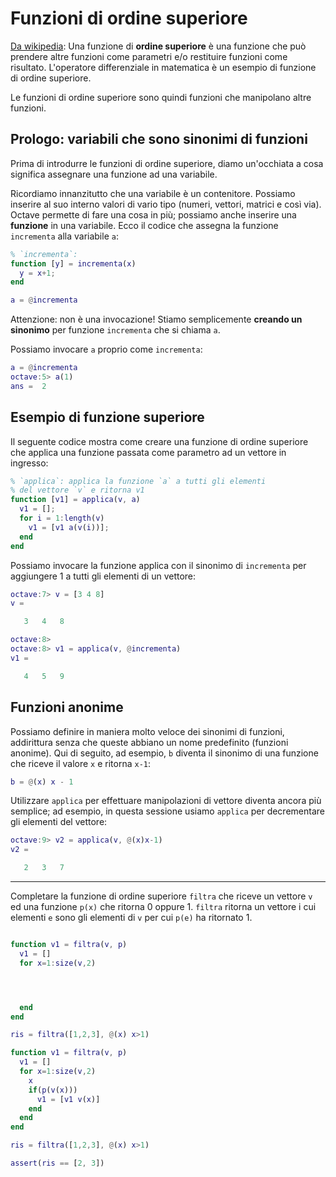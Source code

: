Funzioni di ordine superiore
============================

[Da
wikipedia](http://it.wikipedia.org/wiki/Funzione_di_ordine_superiore):
Una funzione di **ordine superiore** è una funzione che può prendere
altre funzioni come parametri e/o restituire funzioni come risultato.
L'operatore differenziale in matematica è un esempio di funzione di
ordine superiore.

Le funzioni di ordine superiore sono quindi funzioni che manipolano
altre funzioni.

Prologo: variabili che sono sinonimi di funzioni
------------------------------------------------

Prima di introdurre le funzioni di ordine superiore, diamo un'occhiata a
cosa significa assegnare una funzione ad una variabile.

Ricordiamo innanzitutto che una variabile è un contenitore. Possiamo
inserire al suo interno valori di vario tipo (numeri, vettori, matrici e
così via). Octave permette di fare una cosa in più; possiamo anche
inserire una **funzione** in una variabile. Ecco il codice che assegna
la funzione `incrementa` alla variabile `a`:

``` matlab
% `incrementa`:
function [y] = incrementa(x)
  y = x+1;
end

a = @incrementa
```

Attenzione: non è una invocazione! Stiamo semplicemente **creando un
sinonimo** per funzione `incrementa` che si chiama `a`.

Possiamo invocare `a` proprio come `incrementa`:

``` matlab
a = @incrementa
octave:5> a(1)
ans =  2
```

Esempio di funzione superiore
-----------------------------

Il seguente codice mostra come creare una funzione di ordine superiore
che applica una funzione passata come parametro ad un vettore in
ingresso:

``` matlab
% `applica`: applica la funzione `a` a tutti gli elementi
% del vettore `v` e ritorna v1
function [v1] = applica(v, a)
  v1 = [];
  for i = 1:length(v)
    v1 = [v1 a(v(i))];
  end
end
```

Possiamo invocare la funzione applica con il sinonimo di `incrementa`
per aggiungere 1 a tutti gli elementi di un vettore:

``` matlab
octave:7> v = [3 4 8]
v =

   3   4   8

octave:8>
octave:8> v1 = applica(v, @incrementa)
v1 =

   4   5   9
```

Funzioni anonime
----------------

Possiamo definire in maniera molto veloce dei sinonimi di funzioni,
addirittura senza che queste abbiano un nome predefinito (funzioni
anonime). Qui di seguito, ad esempio, `b` diventa il sinonimo di una
funzione che riceve il valore `x` e ritorna `x-1`:

``` matlab
b = @(x) x - 1
```

Utilizzare `applica` per effettuare manipolazioni di vettore diventa
ancora più semplice; ad esempio, in questa sessione usiamo `applica` per
decrementare gli elementi del vettore:

``` matlab
octave:9> v2 = applica(v, @(x)x-1)
v2 =

   2   3   7
```

------------------------------------------------------------------------

Completare la funzione di ordine superiore `filtra` che riceve un
vettore `v` ed una funzione `p(x)` che ritorna 0 oppure 1. `filtra`
ritorna un vettore i cui elementi `e` sono gli elementi di `v` per cui
`p(e)` ha ritornato 1.

``` matlab

function v1 = filtra(v, p)
  v1 = []
  for x=1:size(v,2)




  end
end

ris = filtra([1,2,3], @(x) x>1)
```

``` matlab
function v1 = filtra(v, p)
  v1 = []
  for x=1:size(v,2)
    x
    if(p(v(x)))
      v1 = [v1 v(x)]
    end
  end
end

ris = filtra([1,2,3], @(x) x>1)
```

``` matlab
assert(ris == [2, 3])
```
